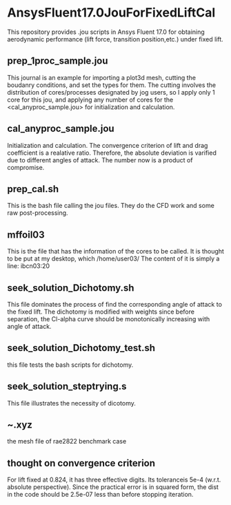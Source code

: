 # AnsysFluent17.0JouForFixedLiftCal
This repository provides .jou scripts in  Ansys Fluent 17.0 for obtaining aerodynamic performance (lift force, transition position,etc.) under fixed lift.

## prep_1proc_sample.jou
This journal is an example for importing a plot3d mesh, cutting the boudanry conditions, and set the types for them.
The cutting involves the distribution of cores/processes designated by  jog users, so I apply only 1 core for this jou, and  applying any number of cores for the <cal_anyproc_sample.jou> for initialization and calculation.

## cal_anyproc_sample.jou
Initialization and calculation.
The convergence criterion of lift and drag coefficient is a realative ratio. Therefore, the absolute deviation is varified due to different angles of attack. The number now is a product of compromise.

## prep_cal.sh
This is the bash file calling the jou files. They do the CFD work and some raw post-processing.

## mffoil03
This is the file that has the information of the cores to be called. It is thought to be put at my desktop, which /home/user03/
The content of it is simply a line: ibcn03:20

## seek_solution_Dichotomy.sh
This file dominates the process of find the corresponding angle of attack to the fixed lift.
The dichotomy is modified with weights since before separation, the Cl-alpha curve should be monotonically increasing with angle of attack.

## seek_solution_Dichotomy_test.sh
this file tests the bash scripts for dichotomy.

## seek_solution_steptrying.s
This file illustrates the necessity of dicotomy.

## ~.xyz
the mesh file of rae2822 benchmark case

## thought on convergence criterion
For lift fixed at 0.824, it has three effective digits.
Its toleranceis 5e-4 (w.r.t. absolute perspective).
Since the practical error is in squared form, the dist in the code should be 2.5e-07 less than before stopping iteration.

 

